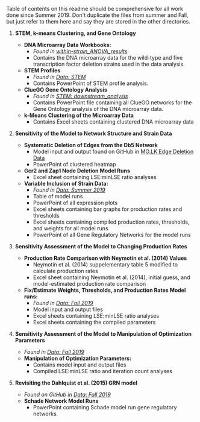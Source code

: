 Table of contents on this readme should be comprehensive for all work done since Summer 2019.  Don't duplicate the files from summer and Fall, but just refer to them here and say they are stored in the other directories.

1. **STEM, k-means Clustering, and Gene Ontology** 
   - **DNA Microarray Data Workbooks:** 
     - *Found in [within-strain_ANOVA_results](https://github.com/kdahlquist/DahlquistLab/tree/master/data/within-strain_ANOVA_results)*
     - Contains the DNA microarray data for the wild-type and five transcription factor deletion strains used in the data analysis.
   - **STEM Profiles**
     - *Found in [Data: STEM](https://github.com/kdahlquist/DahlquistLab/tree/master/data/stem)*
     - Contains PowerPoint of STEM profile analysis.
   - **ClueGO Gene Ontology Analysis** 
     - *Found in [STEM: downstream_analysis](https://github.com/kdahlquist/DahlquistLab/tree/master/data/stem/downstream-analysis)*
     - Contains PowerPoint file containing all ClueGO networks for the Gene Ontology analysis of the DNA microarray data.
   - **k-Means Clustering of the Microarray Data**
     - Contains Excel sheets containing clustered DNA microarray data

2. **Sensitivity of the Model to Network Structure and Strain Data**
   - **Systematic Deletion of Edges from the Db5 Network**
     - Model input and output found on GitHub in [MO.LK Edge Deletion Data](https://github.com/kdahlquist/DahlquistLab/tree/master/data/Spring2018/MO.LK%20Edge%20Deletion%20Data)
     - PowerPoint of clustered heatmap
   - **Gcr2 and Zap1 Node Deletion Model Runs**
     - Excel sheet containing LSE:minLSE ratio analyses
   - **Variable Inclusion of Strain Data:**
     - *Found in [Data: Summer 2019](https://github.com/kdahlquist/DahlquistLab/tree/master/data/Summer2019)*
     - Table of model runs
     - PowerPoint of all expression plots
     - Excel sheets containing bar graphs for production rates and thresholds
     - Excel sheets containing compiled production rates, thresholds, and weights for all model runs.
     - PowerPoint of all Gene Regulatory Networks for the model runs
     
3. **Sensitivity Assessment of the Model to Changing Production Rates**
   - **Production Rate Comparison with Neymotin et al. (2014) Values**
     - Neymotin et al. (2014) suppelementary table 5 modified to calculate production rates
     - Excel sheet containing Neymotin et al. (2014), initial guess, and model-estimated production rate comparison
   - **Fix/Estimate Weights, Thresholds, and Production Rates Model runs:**
     - *Found in [Data: Fall 2019](https://github.com/kdahlquist/DahlquistLab/tree/master/data/Fall2019)*
     - Model input and output files
     - Excel sheets containing LSE:minLSE ratio analyses
     - Excel sheets containing the compiled parameters
     
4. **Sensitivity Assessment of the Model to Manipulation of Optimization Parameters**
   - *Found in [Data: Fall 2019](https://github.com/kdahlquist/DahlquistLab/tree/master/data/Fall2019)*
   - **Manipulation of Optimization Parameters:**
     - Contains model input and output files 
     - Compiled LSE:minLSE ratio and iteration count analyses

5. **Revisiting the Dahlquist et al. (2015) GRN model**
   - *Found on GitHub in [Data: Fall 2019](https://github.com/kdahlquist/DahlquistLab/tree/master/data/Fall2019)*
   - **Schade Network Model Runs**
     - PowerPoint containing Schade model run gene regulatory networks.
